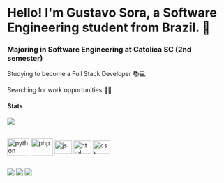 # Hello! I'm Gustavo Sora, a Software Engineering student from Brazil. 👋

### Majoring in Software Engineering at Catolica SC (2nd semester)

 <p>Studying to become a Full Stack Developer  📚💻</p>
 <p>Searching for work opportunities 🧑‍💻</p>


#### **Stats**
<a href="Languages"><img src="https://github-readme-stats.vercel.app/api/top-langs/?username=GustavoSora&layout=compact&langs_count=16&theme=dracula"></a>
<div style="display: inline_block"><br>

 <img class="lang" align="center" alt="python" height="40" width="50" src="https://devicon-website.vercel.app/api/python/original.svg" />
 <img class="lang" align="center" alt="php" height="40" width="50" src="https://cdn.jsdelivr.net/gh/devicons/devicon@latest/icons/php/php-original.svg" />
<img class="lang" align="center" alt="js" height="30" width="40" src="https://cdn.jsdelivr.net/gh/devicons/devicon@latest/icons/javascript/javascript-original.svg" />
 <img class="lang" align="center" alt="html" height="30" width="40" src="https://cdn.jsdelivr.net/gh/devicons/devicon@latest/icons/html5/html5-original.svg" />
 <img class="lang" align="center" alt="css" height="30" width="40" src="https://cdn.jsdelivr.net/gh/devicons/devicon@latest/icons/css3/css3-original.svg" />

          
</div>

##
 
<div>
  <a href="https://www.instagram.com/gustavosora_" target="_blank"><img src="https://img.shields.io/badge/-Instagram-%23E4405F?style=for-the-badge&logo=instagram&logoColor=white" target="_blank"></a>
  <a href = "mailto:sorahgustavo@gmail.com"><img src="https://img.shields.io/badge/-Gmail-%23333?style=for-the-badge&logo=gmail&logoColor=white" target="_blank"></a>
  <a href="https://www.linkedin.com/in/gustavo-sora-1a65782a0/" target="_blank"><img src="https://img.shields.io/badge/-LinkedIn-%230077B5?style=for-the-badge&logo=linkedin&logoColor=white" target="_blank"></a> 
</div>


